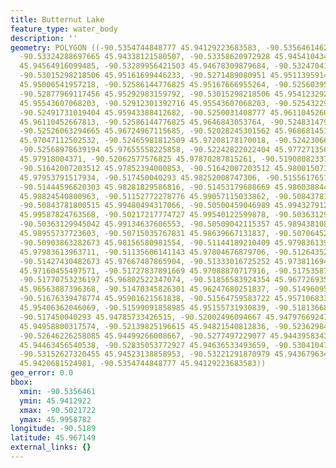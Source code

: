 ```yaml
---
title: Butternut Lake
feature_type: water_body
description: ''
geometry: POLYGON ((-90.5354744848777 45.94129223683583, -90.53564614625401 45.94176972468263,
  -90.53324288697665 45.94338121580507, -90.53358620972928 45.94541043429171, -90.53204125733347
  45.94564916099485, -90.53289956421503 45.94678309879684, -90.53247041077876 45.94952832583658,
  -90.53015298218506 45.95161699446233, -90.5271489080951 45.95113959143053, -90.52568978639194
  45.95006541957218, -90.52586144776825 45.95167666955264, -90.5256039556993 45.95281048405231,
  -90.52877969117456 45.95292983159792, -90.53015298218506 45.95412329291664, -90.53015298218506
  45.95543607068203, -90.52912301392716 45.95543607068203, -90.52543229432298 45.95758418540117,
  -90.52491731019404 45.95943388412682, -90.5250031408777 45.96110452667813, -90.52611893982824
  45.96110452667813, -90.52586144776825 45.9646843053764, -90.52483147950139 45.9662354709779,
  -90.52526063294665 45.96724967115685, -90.52028245301562 45.96868145156266, -90.52165574402613
  45.97047112502532, -90.52465981812509 45.97208178170018, -90.5242306646888 45.97369239153578,
  -90.52568978639194 45.97655558225858, -90.52242822022404 45.97727135680874, -90.52182740541143
  45.97918004371, -90.52062577576825 45.97870287815261, -90.51908082337245 45.97721170928314,
  -90.51642007203512 45.97852394000853, -90.51642007203512 45.98001507354064, -90.51779336304563
  45.97953791517934, -90.517450040293 45.98252008747306, -90.51556176515356 45.98317614382176,
  -90.51444596620303 45.98281829586816, -90.51453179688669 45.98603884418191, -90.51418847413409
  45.98824540800963, -90.51152772278776 45.99057115033862, -90.50843781800515 45.99385087728101,
  -90.50843781800515 45.99480494317066, -90.50500459046989 45.99432791228182, -90.50388879151939
  45.99587824763568, -90.50217217774727 45.99540122599878, -90.50363129945042 45.99414902463846,
  -90.50363129945042 45.99134637606553, -90.50509042115357 45.98943810859119, -90.50689286561833
  45.98955737723603, -90.50715035767831 45.98639667131837, -90.50706452699464 45.98341470783894,
  -90.50903863282673 45.98156580981554, -90.51144189210409 45.97983613963711, -90.50946778627201
  45.97983613963711, -90.51135606141143 45.97804676879706, -90.51264352173828 45.97679417480311,
  -90.51427430482673 45.97667487865904, -90.51333016725252 45.97381169410497, -90.51564759583722
  45.97160455497571, -90.51727837891669 45.97088870717916, -90.51753587098564 45.96927801580849,
  -90.51770753236197 45.96802522347074, -90.51856583924354 45.96772693540423, -90.51676339478774
  45.96563887396368, -90.51470345826301 45.96247680251837, -90.51496095033197 45.96086586654089,
  -90.51676339478774 45.95901621561838, -90.51564759583722 45.95710683377091, -90.51564759583722
  45.95406362046069, -90.51599091858985 45.95155731930839, -90.51813668580724 45.95048315554656,
  -90.517450040293 45.94785733426515, -90.52002496094667 45.94797669247615, -90.52019662232298
  45.94958800317574, -90.52139825196615 45.94821540812836, -90.52362984986721 45.94618629231859,
  -90.52646226258085 45.94499266008667, -90.5277497229077 45.94439583433302, -90.52835053772927
  45.94463456540538, -90.52835053772927 45.94636533493659, -90.53041047425401 45.94636533493659,
  -90.53152627320455 45.94523138858953, -90.53221291870979 45.94367963494692, -90.53332871766032
  45.9420681524981, -90.5354744848777 45.94129223683583))
geo_error: 0.0
bbox:
  xmin: -90.5356461
  ymin: 45.9412922
  xmax: -90.5021722
  ymax: 45.9958782
longitude: -90.5189
latitude: 45.967149
external_links: {}
---
```

